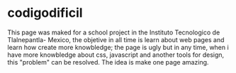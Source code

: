 # codigodificil
This page was maked for a school project in the Instituto Tecnologico de Tlalnepantla- Mexico, the objetive in all time is learn about web pages and learn how create more knowbledge; the page is ugly but in any time, when  i have more knowbledge about css, javascript and another tools for design, this "problem" can be resolved. The idea is make one page amazing.
